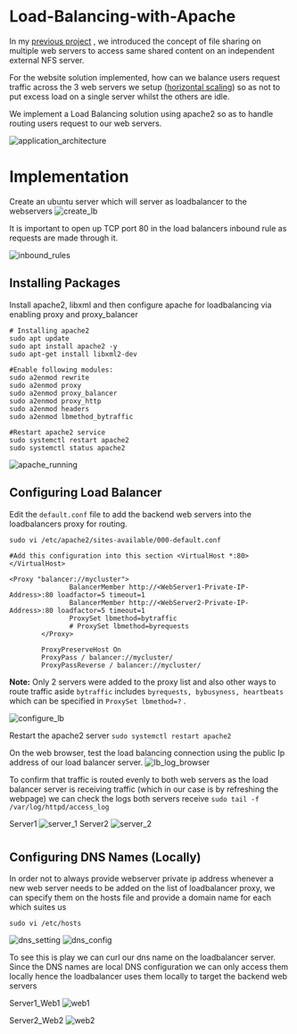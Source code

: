 # Load-Balancing-with-Apache

In my [previous project](https://github.com/Micah-Shallom/DevOps-Website-Solution) , we introduced the concept of file sharing on multiple web servers to access same shared content on an independent external NFS server.

For the website solution implemented, how can we balance users request traffic across the 3 web servers we setup 
([horizontal scaling](https://www.cloudzero.com/blog/horizontal-vs-vertical-scaling#:~:text=Horizontal%20scaling%20(aka%20scaling%20out,server%20may%20be%20your%20solution.))) so as not to put excess load on a single server whilst the others are idle. 

We implement a Load Balancing solution using apache2 so as to handle routing users request to our web servers.

![application_architecture](./img/_3tier%20web%20application.png)
#

# Implementation

Create an ubuntu server which will server as loadbalancer to the webservers
![create_lb](./img/1.create_lb_server.jpg)

It is important to open up TCP port 80 in the load balancers inbound rule as requests are made through it.

![inbound_rules](./img/2.inbound-rules.jpg)

## Installing Packages
Install apache2, libxml and then configure apache for loadbalancing via enabling proxy and proxy_balancer
```
# Installing apache2
sudo apt update
sudo apt install apache2 -y
sudo apt-get install libxml2-dev
```
```
#Enable following modules:
sudo a2enmod rewrite
sudo a2enmod proxy
sudo a2enmod proxy_balancer
sudo a2enmod proxy_http
sudo a2enmod headers
sudo a2enmod lbmethod_bytraffic
```
```
#Restart apache2 service
sudo systemctl restart apache2
sudo systemctl status apache2

```

![apache_running](./img/3.apache_running.jpg)

## Configuring Load Balancer

Edit the `default.conf` file to add the backend web servers into the loadbalancers proxy for routing.
```
sudo vi /etc/apache2/sites-available/000-default.conf

```
```
#Add this configuration into this section <VirtualHost *:80>  </VirtualHost>

<Proxy "balancer://mycluster">
               BalancerMember http://<WebServer1-Private-IP-Address>:80 loadfactor=5 timeout=1
               BalancerMember http://<WebServer2-Private-IP-Address>:80 loadfactor=5 timeout=1
               ProxySet lbmethod=bytraffic
               # ProxySet lbmethod=byrequests
        </Proxy>

        ProxyPreserveHost On
        ProxyPass / balancer://mycluster/
        ProxyPassReverse / balancer://mycluster/
```
**Note:** Only 2 servers were added to the proxy list and also other ways to route traffic aside `bytraffic` includes `byrequests, bybusyness, heartbeats` which can be specified in `ProxySet lbmethod=?` .

![configure_lb](./img/4.configure_lb.jpg)

Restart the apache2 server `sudo systemctl restart apache2`

On the web browser, test the load balancing connection using the public Ip address of our load balancer server.
![lb_log_browser](./img/6.lb_log_browser.jpg)

To confirm that traffic is routed evenly to both web servers as the load balancer server is receiving traffic (which in our case is by refreshing the webpage) we can check the logs both servers receive `sudo tail -f /var/log/httpd/access_log`

Server1
![server_1](./img/5.a.serverlogs.jpg)
Server2
![server_2](./img/5.b.server_logs.jpg)
#

## Configuring DNS Names (Locally)

In order not to always provide webserver private ip address whenever a new web server needs to be added on the list of loadbalancer proxy, we can specify them on the hosts file and provide a domain name for each which suites us

```
sudo vi /etc/hosts
```
![dns_setting](./img/7.dns_setting.jpg)
![dns_config](./img/8.dns_config.jpg)

To see this is play we can curl our dns name on the loadbalancer server. Since the DNS names are local DNS configuration we can only access them locally hence the loadbalancer uses them locally to target the backend web servers

Server1_Web1
![web1](./img/9.web1.jpg)

Server2_Web2
![web2](./img/10.web2.jpg)
